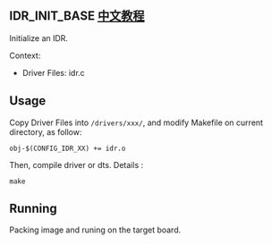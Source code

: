 IDR_INIT_BASE [中文教程](https://biscuitos.github.io/blog/IDR_IDR_INIT_BASE/)
----------------------------------

Initialize an IDR.

Context:

* Driver Files: idr.c

## Usage

Copy Driver Files into `/drivers/xxx/`, and modify Makefile on current 
directory, as follow:

```
obj-$(CONFIG_IDR_XX) += idr.o
```

Then, compile driver or dts. Details :

```
make
```

## Running

Packing image and runing on the target board.
